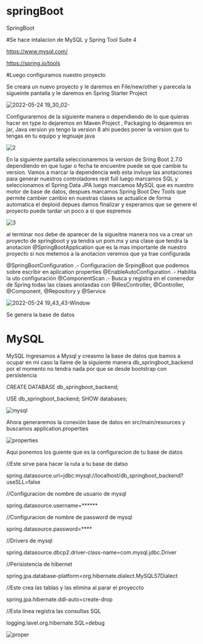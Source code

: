 # springBoot
SpringBoot

#Se hace intalacion de MySQL y Spring Tool Suite 4

https://www.mysql.com/

https://spring.io/tools

#Luego configuramos nuestro proyecto 

Se creara un nuevo proyecto y le daremos en
File/new/other y parecela la sigueinte pantalla y le daremos en Spring Starter Project



![2022-05-24 19_30_02-](https://user-images.githubusercontent.com/68626555/170153454-f851e01e-c084-42b0-a92d-629888e7fa51.png)


Configuraremos de la siguiente manera o dependiendo de lo que quieras hacer 
en type lo dejaremos en Maven Project , Packaging lo dejaremos en jar, Java version yo tengo la version 8 ahi puedes poner la version que tu tengas en tu equipo y legnuaje java

![2](https://user-images.githubusercontent.com/68626555/170153691-b44da981-c78e-44db-99c6-4a47029e6873.png)

En la siguiente pantalla seleccionaremos la version de Sring Boot 2.7.0 dependiendo en que lugar o fecha te encuentre puede se que cambie tu version.
Vamos a marcar la dependencia web esta invluye las anotaciones para generar nuestros controladores rest full luego marcamos SQL y seleccionamos el Spring Data JPA luego marcamos MySQL que es nuestro motor de base de datos, despues marcamos Spring Boot Dev Tools que permite cambier cambio en nuestras clases se actualice de forma automatica el deploid depues damos finalizar y esperamos que se genere el proyecto puede tardar un poco a si que espremos


![3](https://user-images.githubusercontent.com/68626555/170154393-e9c04217-6e2b-4e48-8e70-e988a913f621.png)

al terminar nos debe de aparecer de la sigueitne manera nos va a crear un proyecto de springboot y ya tendra un pom.mx y una clase que tendra la anotacion
@SpringBootApplication que es la mas importante de nuestro proyecto si nos metemos a la anotacion veremos que ya trae configurada 

@SpringBootConfiguration .- Configuracion de SrpingBoot que podemos sobre escribir en aplication properties
@EnableAutoConfiguration .- Habilita la uto configuración 
@ComponentScan .- Busca y registra en el conenedor de Spring todas las clases anotasdas con @ResController, @Controller, @Component, @Repository y @Service


![2022-05-24 19_43_43-Window](https://user-images.githubusercontent.com/68626555/170154648-4c26838d-af01-486e-8de5-dd5ec2494cbe.png)


Se genera la base de datos 

# MySQL
MySQL
Ingresamos a Mysql y creasmo la base de datos que bamos a ocupar en mi caso la llame de la siguiente manera db_springboot_backend por el momento no tendra nada por que se desde bootstrap con persistencia

CREATE DATABASE db_springboot_backend;

USE db_springboot_backend;
SHOW databases;

![mysql](https://user-images.githubusercontent.com/68626555/170767266-580fa0a7-05e8-4ace-9c4d-2118ef385156.png)

Ahora generaremos la conexión base de datos en src/main/resources y buscamos application.properties


![properties](https://user-images.githubusercontent.com/68626555/170767655-fc6d7c87-5679-483e-ae45-6f9ccfae7492.png)


Aqui ponemos los guiente que es la configuracion de tu base de datos

//Este sirve para hacer la ruta a tu base de datso

spring.datasource.url=jdbc:mysql://localhost/db_springboot_backend?useSLL=false 

//Configuracion de nombre de usuario de mysql

spring.datasource.username=****** 

//Configuracion de nombre de password de mysql

spring.datasource.password=****

//Drivers de mysql

spring.datasource.dbcp2.driver-class-name=com.mysql.jdbc.Driver

//Perisistencia de hibernet

spring.jpa.database-platform=org.hibernate.dialect.MySQL57Dialect

//Este crea las tablas y las elimina al parar el proyeccto

spring.jpa.hibernate.ddl-auto=create-drop

//Esta línea registra las consultas SQL 

logging.lavel.org.hibernate.SQL=debug


![proper](https://user-images.githubusercontent.com/68626555/170770109-54ba6695-aae4-4015-a9dc-299c1a3af191.png)
